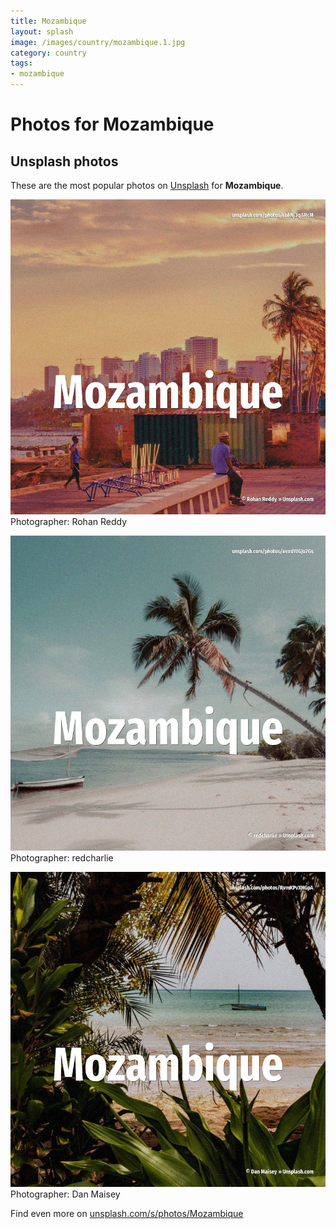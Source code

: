 ```yaml
---
title: Mozambique
layout: splash
image: /images/country/mozambique.1.jpg
category: country
tags:
- mozambique
---
```

# Photos for Mozambique
 
## Unsplash photos
These are the most popular photos on [Unsplash](https://unsplash.com) for **Mozambique**.
 
![Mozambique](/images/country/mozambique.1.jpg)
Photographer:  Rohan Reddy
 
![Mozambique](/images/country/mozambique.2.jpg)
Photographer:  redcharlie
 
![Mozambique](/images/country/mozambique.3.jpg)
Photographer:  Dan Maisey
 
Find even more on [unsplash.com/s/photos/Mozambique](https://unsplash.com/s/photos/Mozambique)
 
